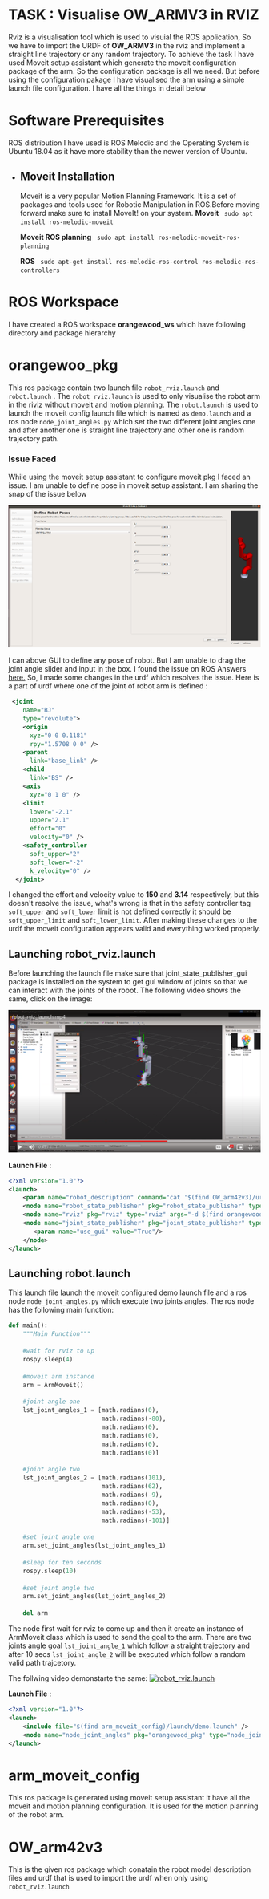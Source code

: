 # TASK : Visualise OW_ARMV3 in RVIZ
Rviz is a visualisation tool which is used to visuial the ROS application, So we have to import the URDF of **OW_ARMV3** in the rviz and implement a straight line trajectory or any random trajectory.  To achieve the task I have used Moveit setup assistant which generate the moveit configuration package of the arm. So the configuration package is all we need. But before using the configuration pakage I have visualised the arm using a simple launch file configuration. I have all the things  in detail below


# Software Prerequisites
ROS distribution I have used is ROS Melodic and the Operating System is Ubuntu 18.04 as it have more stability than the newer version of Ubuntu.

 - ## Moveit Installation
   Moveit  is a very popular Motion Planning Framework. It is a set of packages and tools used for Robotic Manipulation in ROS.Before moving forward make sure to install MoveIt! on your system.
   **Moveit**
    ` sudo apt install ros-melodic-moveit`
    
   **Moveit  ROS planning**
   ` sudo apt install ros-melodic-moveit-ros-planning`
   
     **ROS**
     ` sudo apt-get install ros-melodic-ros-control ros-melodic-ros-controllers`





  

# ROS Workspace

I have created a ROS workspace **orangewood_ws** which have following directory and package hierarchy


# orangewoo_pkg
This ros package contain two launch file `robot_rviz.launch` and `robot.launch` . The `robot_rviz.launch` is used to only visualise the robot arm in the riviz without moveit and motion planning.  The `robot.launch` is used to launch the moveit config launch file which is named as `demo.launch` and a ros node `node_joint_angles.py` which set the two different joint angles one and after another one is straight line trajectory and other one is random trajectory path.
###  Issue Faced
While using the moveit setup assistant  to configure moveit pkg I faced an issue. I am unable to define pose    in moveit setup assistant. I am sharing the snap of the issue below

![Issue](/images/issue.png)

I can above GUI to define any pose of robot. But I am unable to drag the joint angle slider and input in the box. I found the issue on ROS Answers [here.](https://answers.ros.org/question/311838/i-have-a-problem-with-define-robot-poses-in-moveit-setup-assistant/) So, I made some changes in the urdf which resolves the issue.
Here is a part of urdf where one of the joint of robot arm is defined :
```xml
 <joint
    name="BJ"
    type="revolute">
    <origin
      xyz="0 0 0.1181"
      rpy="1.5708 0 0" />
    <parent
      link="base_link" />
    <child
      link="BS" />
    <axis
      xyz="0 1 0" />
    <limit
      lower="-2.1"
      upper="2.1"
      effort="0"
      velocity="0" />
    <safety_controller
      soft_upper="2"
      soft_lower="-2"
      k_velocity="0" />
  </joint>
```
I changed the effort and velocity value to **150** and **3.14** respectively, but this doesn't resolve the issue, what's wrong is that in the safety controller tag `soft_upper` and `soft_lower` limit is not defined correctly it should be `soft_upper_limit` and `soft_lower_limit`. After making these changes to the urdf the moveit configuration appears valid and everything worked properly.

## Launching robot_rviz.launch

Before launching the launch file make sure that joint_state_publisher_gui package is installed on the system to get gui window of joints so that we can interact with the joints of the robot. The following video shows the same, click on the image:

[![robot_rviz_launch](/images/thumbnail.png)](https://drive.google.com/file/d/16NpTzJ7Qa2VLTQBtPDbATi37RVX9BxeK/view?usp=sharing)

**Launch File** :
```xml
<?xml version="1.0"?>
<launch>    
    <param name="robot_description" command="cat '$(find OW_arm42v3)/urdf/OW_arm42v3.urdf'" />
    <node name="robot_state_publisher" pkg="robot_state_publisher" type="robot_state_publisher"/>
    <node name="rviz" pkg="rviz" type="rviz" args="-d $(find orangewood_pkg)/config/OW_arm42v3_config.rviz"/>
    <node name="joint_state_publisher" pkg="joint_state_publisher" type="joint_state_publisher">
       <param name="use_gui" value="True"/>
    </node>
</launch>
```

##  Launching robot.launch

This launch file launch the moveit configured demo launch file and a ros node `node_joint_angles.py`  which execute two joints angles. The ros node has the following main function:
```python
def main():
    """Main Function"""
    
    #wait for rviz to up
    rospy.sleep(4)
    
    #moveit arm instance
    arm = ArmMoveit()
    
    #joint angle one
    lst_joint_angles_1 = [math.radians(0),
                          math.radians(-80),
                          math.radians(0),
                          math.radians(0),
                          math.radians(0),
                          math.radians(0)]
    
    #joint angle two
    lst_joint_angles_2 = [math.radians(101),
                          math.radians(62),
                          math.radians(-9),
                          math.radians(0),
                          math.radians(-53),
                          math.radians(-101)]
    
    #set joint angle one
    arm.set_joint_angles(lst_joint_angles_1)
    
    #sleep for ten seconds
    rospy.sleep(10)
    
    #set joint angle two
    arm.set_joint_angles(lst_joint_angles_2)
    
    del arm 
  ```
  The node first wait for rviz to come up and then it create an instance of ArmMoveit class which is used to send the goal to the arm. There are two joints angle goal `lst_joint_angle_1` which follow a straight trajectory and after 10 secs  `lst_joint_angle_2` will be executed which follow a random  valid path trajcetory.
  
  The follwing video demonstarte the same:
  [![robot_rviz.launch](https://drive.google.com/file/d/1oXpeKVcIxBqgkrFaZ3cZJbGohG31deEz/view?usp=sharing)]( https://drive.google.com/file/d/1w5RedSN03IrzQ-8_mprYMg7Yw6f4GKvh/view?usp=sharing)

**Launch File** : 
```xml
<?xml version="1.0"?>
<launch>    
    <include file="$(find arm_moveit_config)/launch/demo.launch" />
    <node name="node_joint_angles" pkg="orangewood_pkg" type="node_joint_angles.py" output="screen"/> 
</launch>
```
# arm_moveit_config  

This ros package is generated using moveit setup assistant it have all the moveit and motion planning configuration. It is used  for the motion planning of the robot arm. 


# OW_arm42v3 
This is the given ros package which conatain the robot model description files and urdf that is used to import the urdf when only using `robot_rviz.launch`
